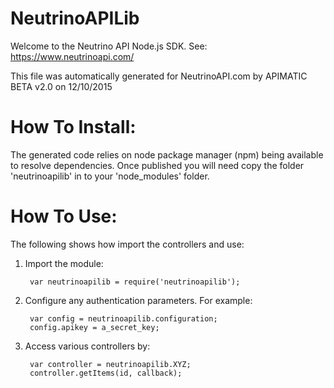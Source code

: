 NeutrinoAPILib
=================
Welcome to the Neutrino API Node.js SDK. See: https://www.neutrinoapi.com/

This file was automatically generated for NeutrinoAPI.com by APIMATIC BETA v2.0 on 12/10/2015


How To Install: 
=============
The generated code relies on node package manager (npm) being available to resolve dependencies.
Once published you will need copy the folder 'neutrinoapilib' in to your 'node_modules' folder.

  
How To Use:
===========
The following shows how import the controllers and use:

1) Import the module:

        var neutrinoapilib = require('neutrinoapilib');
2) Configure any authentication parameters. For example:

        var config = neutrinoapilib.configuration;
        config.apikey = a_secret_key;

3) Access various controllers by:

        var controller = neutrinoapilib.XYZ;
        controller.getItems(id, callback);
    

